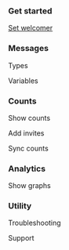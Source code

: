 ### Get started

[Set welcomer](startup/welcomer.md)

### Messages
 
Types

Variables

### Counts

Show counts

Add invites

Sync counts

### Analytics

Show graphs

### Utility

Troubleshooting

Support
